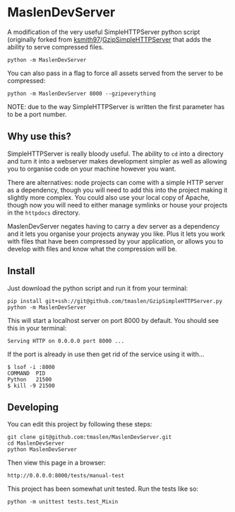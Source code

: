 MaslenDevServer
===============

A modification of the very useful SimpleHTTPServer python script (originally forked from [ksmith97](https://github.com/ksmith97)/[GzipSimpleHTTPServer](https://github.com/ksmith97/GzipSimpleHTTPServer) that adds the ability to serve compressed files.

```
python -m MaslenDevServer
```

You can also pass in a flag to force all assets served from the server to be compressed:

```
python -m MaslenDevServer 8000 --gzipeverything
```

NOTE: due to the way SimpleHTTPServer is written the first parameter has to be a port number.

## Why use this?

SimpleHTTPServer is really bloody useful. The ability to `cd` into a directory and turn it into a webserver makes development simpler as well as allowing you to organise code on your machine however you want.

There are alternatives: node projects can come with a simple HTTP server as a dependency, though you will need to add this into the project making it slightly more complex. You could also use your local copy of Apache, though now you will need to either manage symlinks or house your projects in the `httpdocs` directory.

MaslenDevServer negates having to carry a dev server as a dependency and it lets you organise your projects anyway you like. Plus it lets you work with files that have been compressed by your application, or allows you to develop with files and know what the compression will be.

## Install

Just download the python script and run it from your terminal:

```
pip install git+ssh://git@github.com/tmaslen/GzipSimpleHTTPServer.py
python -m MaslenDevServer
````

This will start a localhost server on port 8000 by default. You should see this in your terminal:

````
Serving HTTP on 0.0.0.0 port 8000 ...
````

If the port is already in use then get rid of the service using it with...

```
$ lsof -i :8000
COMMAND  PID   
Python   21500
$ kill -9 21500
```

## Developing

You can edit this project by following these steps:

```
git clone git@github.com:tmaslen/MaslenDevServer.git
cd MaslenDevServer
python MaslenDevServer
```

Then view this page in a browser:

```
http://0.0.0.0:8000/tests/manual-test
```

This project has been somewhat unit tested. Run the tests like so:

```
python -m unittest tests.test_Mixin
```
